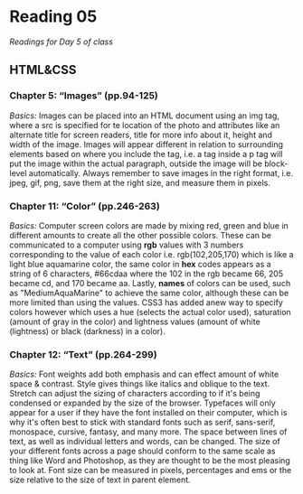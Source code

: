 # Reading 05
*Readings for Day 5 of class*

## HTML&CSS
### Chapter 5: “Images” (pp.94-125)
*Basics:* Images can be placed into an HTML document using an img tag, where a src is specified for te location of the photo and attributes like an alternate title for screen readers, title for more info about it, height and width of the image. Images will appear different in relation to surrounding elements based on where you include the tag, i.e. a tag inside a p tag will put the image within the actual paragraph, outside the image will be block-level automatically. Always remember to save images in the right format, i.e. jpeg, gif, png, save them at the right size, and measure them in pixels.

### Chapter 11: “Color” (pp.246-263)
*Basics:* Computer screen colors are made by mixing red, green and blue in different amounts to create all the other possible colors. These can be communicated to a computer using **rgb** values with 3 numbers corresponding to the value of each color i.e. rgb(102,205,170) which is like a light blue aquamarine color, the same color in **hex** codes appears as a string of 6 characters, #66cdaa where the 102 in the rgb became 66, 205 became cd, and 170 became aa. Lastly, **names** of colors can be used, such as "MediumAquaMarine" to achieve the same color, although these can be more limited than using the values. CSS3 has added anew way to specify colors however which uses a hue (selects the actual color used), saturation (amount of gray in the color) and lightness values (amount of white (lightness) or black (darkness) in a color).

### Chapter 12: “Text” (pp.264-299)
*Basics:* Font weights add both emphasis and can effect amount of white space & contrast. Style gives things like italics and oblique to the text. Stretch can adjust the sizing of characters according to if it's being condensed or expanded by the size of the browser. Typefaces will only appear for a user if they have the font installed on their computer, which is why it's often best to stick with standard fonts such as serif, sans-serif, monospace, cursive, fantasy, and many more. The space between lines of text, as well as individual letters and words, can be changed. The size of your different fonts across a page should conform to the same scale as thing like Word and Photoshop, as they are thought to be the most pleasing to look at. Font size can be measured in pixels, percentages and ems or the size relative to the size of text in parent element.
